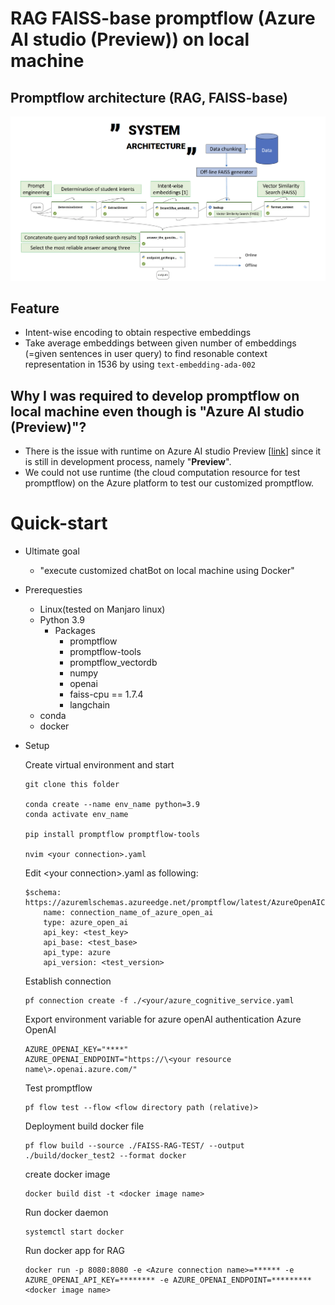 # RAG FAISS-base promptflow (Azure AI studio (Preview)) on local machine

## Promptflow architecture (RAG, FAISS-base)
![image](./images/Screenshot%20from%202023-12-03%2013-35-26.png)

## Feature
- Intent-wise encoding to obtain respective embeddings
- Take average embeddings between given number of embeddings (=given sentences in user query) to find resonable context representation in 1536 by using `text-embedding-ada-002`


## Why I was required to develop promptflow on local machine even though is "Azure AI studio (__Preview__)"?
- There is the issue with runtime on Azure AI studio Preview [[link](https://ai.azure.com/?tid=20206f9d-8c1f-4fd7-99d5-4cc238adf2a6)] since it is still in development process, namely "__Preview__".
- We could not use runtime (the cloud computation resource for test promptflow) on the Azure platform to test our customized promptflow.


# Quick-start
- Ultimate goal
    - "execute customized chatBot on local machine using Docker"

- Prerequesties
    - Linux(tested on Manjaro linux)
    - Python 3.9
        - Packages
            - promptflow
            - promptflow-tools
            - promptflow_vectordb
            - numpy
            - openai
            - faiss-cpu == 1.7.4
            - langchain
    - conda
    - docker

- Setup

    Create virtual environment and start
    ```
    git clone this folder    

    conda create --name env_name python=3.9
    conda activate env_name
    
    pip install promptflow promptflow-tools
    
    nvim <your connection>.yaml
    ```
    Edit \<your connection\>.yaml as following:
    ```
    $schema: https://azuremlschemas.azureedge.net/promptflow/latest/AzureOpenAIConnection.schema.json
        name: connection_name_of_azure_open_ai
        type: azure_open_ai
        api_key: <test_key>
        api_base: <test_base>
        api_type: azure
        api_version: <test_version>
    ```
    Establish connection
    ```
    pf connection create -f ./<your/azure_cognitive_service.yaml
    ```
    
    Export environment variable for azure openAI authentication
    Azure OpenAI
    ```
    AZURE_OPENAI_KEY="****"
    AZURE_OPENAI_ENDPOINT="https://\<your resource name\>.openai.azure.com/"
    ```
    
    Test promptflow
    ```
    pf flow test --flow <flow directory path (relative)>
    ```
    
    Deployment
    build docker file
    ```
    pf flow build --source ./FAISS-RAG-TEST/ --output ./build/docker_test2 --format docker
    ```

    create docker image
    ```
    docker build dist -t <docker image name>
    ```

    Run docker daemon
    ```
    systemctl start docker
    ```

    Run docker app for RAG
    ```
    docker run -p 8080:8080 -e <Azure connection name>=****** -e AZURE_OPENAI_API_KEY=******** -e AZURE_OPENAI_ENDPOINT=********* <docker image name>
    ```
